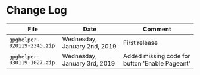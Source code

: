# Change Log
|File| Date | Comment |
|--|--|--|
| `gpghelper-020119-2345.zip` | Wednesday, January 2nd, 2019 | First release |
| `gpghelper-030119-1027.zip` | Wednesday, January 3rd, 2019 | Added missing code for button 'Enable Pageant' |

